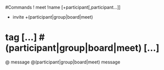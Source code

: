 #Commands
!   meet    !name [+participant[,participant...]]
+   invite  +(participant|group|board|meet)
#   tag     [...] #(participant|group|board|meet) [...]
@   message @(participant|group|board|meet) message
